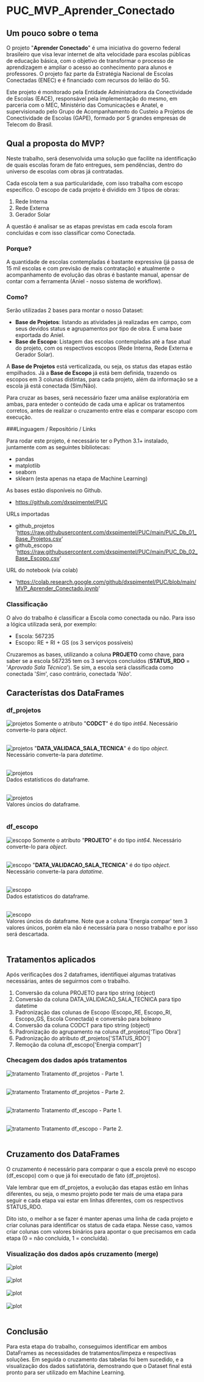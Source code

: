 # **PUC_MVP_Aprender_Conectado**

## Um pouco sobre o tema

O projeto "**Aprender Conectado**" é uma iniciativa do governo federal brasileiro que visa levar internet de alta velocidade para escolas públicas de educação básica, com o objetivo de transformar o processo de aprendizagem e ampliar o acesso ao conhecimento para alunos e professores. O projeto faz parte da Estratégia Nacional de Escolas Conectadas (ENEC) e é financiado com recursos do leilão do 5G.

Este projeto é monitorado pela Entidade Administradora da Conectividade de Escolas (EACE), responsável pela implementação do mesmo, em parceria com o MEC, Ministério das Comunicações e Anatel, e supervisionado pelo Grupo de Acompanhamento do Custeio a Projetos de Conectividade de Escolas (GAPE), formado por 5 grandes empresas de Telecom do Brasil.

## Qual a proposta do MVP?

Neste trabalho, será desenvolvida uma solução que facilite na identificação de quais escolas foram de fato entregues, sem pendências, dentro do universo de escolas com obras já contratadas.

Cada escola tem a sua particularidade, com isso trabalha com escopo específico. O escopo de cada projeto é dividido em 3 tipos de obras:
1) Rede Interna
2) Rede Externa
3) Gerador Solar

A questão é analisar se as etapas previstas em cada escola foram concluídas e com isso classificar como Conectada.

### Porque?

A quantidade de escolas contempladas é bastante expressiva (já passa de 15 mil escolas e com previsão de mais contratação) e atualmente o acompanhamento de evolução das obras é bastante manual, apensar de contar com a ferramenta (Aniel - nosso sistema de workflow).

### Como?

Serão utilizadas 2 bases para montar o nosso Dataset:
- **Base de Projetos**: listando as atividades já realizadas em campo, com seus devidos status e agrupamentos por tipo de obra. É uma base exportada do Aniel.
- **Base de Escopo**: Listagem das escolas contempladas até a fase atual do projeto, com os respectivos escopos (Rede Interna, Rede Externa e Gerador Solar).

A **Base de Projetos** está verticalizada, ou seja, os status das etapas estão empilhados. Já a **Base de Escopo** já está bem definida, trazendo os escopos em 3 colunas distintas, para cada projeto, além da informação se a escola já está conectada (Sim/Não).

Para cruzar as bases, será necessário fazer uma análise exploratória em ambas, para enteder o conteúdo de cada uma e aplicar os tratamentos corretos, antes de realizar o cruzamento entre elas e comparar escopo com execução.

###Linguagem / Repositório / Links

Para rodar este projeto, é necessário ter o Python 3.1+ instalado, juntamente com as seguintes bibliotecas:
- pandas
- matplotlib
- seaborn
- sklearn (esta apenas na etapa de Machine Learning)

As bases estão disponíveis no Github.<br>
- https://github.com/dxspimentel/PUC

URLs importadas<br>
- github_projetos<br>
'https://raw.githubusercontent.com/dxspimentel/PUC/main/PUC_Db_01_Base_Projetos.csv'
- github_escopo<br>
'https://raw.githubusercontent.com/dxspimentel/PUC/main/PUC_Db_02_Base_Escopo.csv'

URL do notebook (via colab)
- 'https://colab.research.google.com/github/dxspimentel/PUC/blob/main/MVP_Aprender_Conectado.ipynb'

### Classificação

O alvo do trabalho é classificar a Escola como conectada ou não. Para isso a lógica utilizada será, por exemplo:

- Escola: 567235
- Escopo: RE + RI + GS (os 3 serviços possíveis)

Cruzaremos as bases, utilizando a coluna **PROJETO** como chave, para saber se a escola 567235 tem os 3 serviços concluídos (**STATUS_RDO** = '*Aprovado Sala Técnica*'). Se sim, a escola será classificada como conectada '*Sim*', caso contrário, conectada '*Não*'.

## Característas dos DataFrames
### df_projetos
![projetos](img/p01.png)
Somente o atributo "**CODCT**" é do tipo _int64_. Necessário converte-lo para _object_.
<br><br>

![projetos](img/p02.png)
"**DATA_VALIDACA_SALA_TECNICA**" é do tipo _object_. Necessário converte-la para _datetime_. 
<br><br>

![projetos](img/p03.png)<br>
Dados estatísticos do dataframe.
<br><br>

![projetos](img/p04.png)<br>
Valores úncios do dataframe.
<br><br>

### df_escopo
![escopo](img/e01.png)
Somente o atributo "**PROJETO**" é do tipo _int64_. Necessário converte-lo para _object_.
<br><br>

![escopo](img/e02.png)
"**DATA_VALIDACAO_SALA_TECNICA**" é do tipo _object_. Necessário converte-la para _datatime_. 
<br><br>

![escopo](img/e03.png)<br>
Dados estatísticos do dataframe.
<br><br>

![escopo](img/e04.png)<br>
Valores úncios do dataframe. Note que a coluna 'Energia compar' tem 3 valores únicos, porém ela não é necessária para o nosso trabalho e por isso será descartada.
<br><br>

## Tratamentos aplicados
Após verificações dos 2 dataframes, identifiquei algumas tratativas necessárias, antes de seguirmos com o trabalho.

1. Conversão da coluna PROJETO para tipo string (object)
2. Conversão da coluna DATA_VALIDACAO_SALA_TECNICA para tipo datetime
3. Padronização das colunas de Escopo (Escopo_RE, Escopo_RI, Escopo_GS, Escola Conectada) e conversão para boleano
4. Conversão da coluna CODCT para tipo string (object)
5. Padronização do agrupamento na coluna df_projetos['Tipo Obra']
6. Padronização do atributo df_projetos['STATUS_RDO']
7. Remoção da coluna df_escopo['Energia compart']

### Checagem dos dados após tratamentos

![tratamento](img/t01.png)
Tratamento df_projetos - Parte 1.
<br><br>

![tratamento](img/t02.png)
Tratamento df_projetos - Parte 2.
<br><br>

![tratamento](img/t03.png)
Tratamento df_escopo - Parte 1.
<br><br>

![tratamento](img/t04.png)
Tratamento df_escopo - Parte 2.
<br><br>

## Cruzamento dos DataFrames

O cruzamento é necessário para comparar o que a escola prevê no escopo (df_escopo) com o que já foi executado de fato (df_projetos).

Vale lembrar que em df_projetos, a evolução das etapas estão em linhas diferentes, ou seja, o mesmo projeto pode ter mais de uma etapa para seguir e cada etapa vai estar em linhas diferentes, com os respectivos STATUS_RDO.

Dito isto, o melhor a se fazer é manter apenas uma linha de cada projeto e criar colunas para identificar os status de cada etapa. Nesse caso, vamos criar colunas com valores binários para apontar o que precisamos em cada etapa (0 = não concluída, 1 = concluída).

### Visualização dos dados após cruzamento (merge)

![plot](img/plot01.png)
<br><br>
![plot](img/plot02.png)
<br><br>
![plot](img/plot03.png)
<br><br>
![plot](img/plot04.png)
<br><br>

## Conclusão

Para esta etapa do trabalho, conseguimos identificar em ambos DataFrames as necessidades de tratamentos/limpeza e respectivas soluções. Em seguida o cruzamento das tabelas foi bem sucedido, e a visualização dos dados satisfatória, demostrando que o Dataset final está pronto para ser utilizado em Machine Learning.
